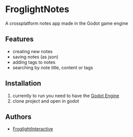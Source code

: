 
# FroglightNotes

A crossplatform notes app made in the Godot game engine

## Features
- creating new notes
- saving notes (as json)
- adding tags to notes
- searching by note title, content or tags
## Installation

1. currently to run you need to have the [Godot Engine](https://godotengine.org/)
2. clone project and open in godot
    
## Authors

- [FroglightInteractive](https://www.github.com/froglightinteractive)

